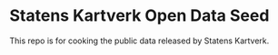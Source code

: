 # Statens Kartverk Open Data Seed

This repo is for cooking the public data released by Statens Kartverk.
